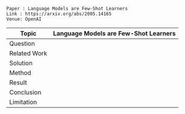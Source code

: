 ```
Paper : Language Models are Few-Shot Learners
Link : https://arxiv.org/abs/2005.14165
Venue: OpenAI  
```

| Topic        | Language Models are Few-Shot Learners |
|--------------|----------------------------------------------------------------|
| Question     | |
| Related Work | |
| Solution     | |
| Method       | |
| Result       | |
| Conclusion   | |
| Limitation   | |